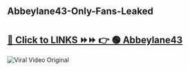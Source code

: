 
 ## Abbeylane43-Only-Fans-Leaked

# <h2><a href="https://clipsfans.com/Abbeylane43&ref=git">🔗 Click to LINKS ⏩⏩ 👉 🟢 Abbeylane43 </a></h2>

<a href="https://clipsfans.com/Abbeylane43&ref=git" rel="nofollow" data-target="animated-image.originalLink"><img src="https://i.ibb.co.com/xMMVF88/686577567.gif" alt="Viral Video Original" style="max-width: 100%; display: inline-block;" data-target="animated-image.originalImage"></a>
